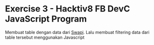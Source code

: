 # Exercise 3 - Hacktiv8 FB DevC JavaScript Program

Membuat table dengan data dari [Swapi](https://swapi.co/api/planets/). Lalu membuat filtering data dari table tersebut menggunakan Javascript
